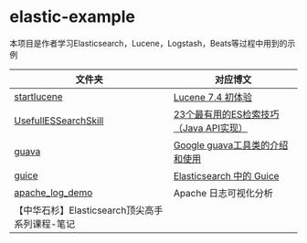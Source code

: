 # elastic-example



本项目是作者学习Elasticsearch，Lucene，Logstash，Beats等过程中用到的示例



| **文件夹**                                                   | **对应博文**                                                 |
| ------------------------------------------------------------ | ------------------------------------------------------------ |
| [startlucene](https://github.com/whirlys/Elastic-In-Practice/tree/master/startlucene) | [Lucene 7.4 初体验](http://laijianfeng.org/2018/08/Lucene%E5%88%9D%E4%BD%93%E9%AA%8C/) |
| [UsefullESSearchSkill](https://github.com/whirlys/Elastic-In-Practice/tree/master/UsefullESSearchSkill) | [23个最有用的ES检索技巧（Java API实现）](http://laijianfeng.org/2018/08/23%E4%B8%AA%E6%9C%80%E6%9C%89%E7%94%A8%E7%9A%84ES%E6%A3%80%E7%B4%A2%E6%8A%80%E5%B7%A7-Java-API%E5%AE%9E%E7%8E%B0/) |
| [guava](https://github.com/whirlys/Elastic-In-Practice/tree/master/guava) | [Google guava工具类的介绍和使用](http://laijianfeng.org/2018/08/Google-guava%E5%B7%A5%E5%85%B7%E7%B1%BB%E7%9A%84%E4%BB%8B%E7%BB%8D%E5%92%8C%E4%BD%BF%E7%94%A8/) |
| [guice](https://github.com/whirlys/Elastic-In-Practice/tree/master/guice) | [Elasticsearch 中的 Guice](http://laijianfeng.org/2018/08/Elasticsearch-%E4%B8%AD%E7%9A%84-Guice/) |
| [apache_log_demo](https://github.com/whirlys/Elastic-In-Practice/tree/master/apache_log_demo) | Apache 日志可视化分析                                        |
| 【中华石杉】Elasticsearch顶尖高手系列课程-笔记               |                                                              |





